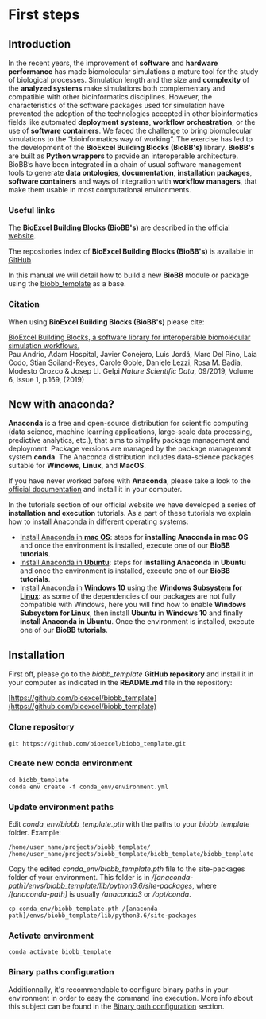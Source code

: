 # First steps

## Introduction

In the recent years, the improvement of **software** and **hardware performance** has made biomolecular simulations a mature tool for the study of biological processes. Simulation length and the size and **complexity** of the **analyzed systems** make simulations both complementary and compatible with other bioinformatics disciplines. However, the characteristics of the software packages used for simulation have prevented the adoption of the technologies accepted in other bioinformatics fields like automated **deployment systems**, **workflow orchestration**, or the use of **software containers**. We faced the challenge to bring biomolecular simulations to the “bioinformatics way of working”. The exercise has led to the development of the **BioExcel Building Blocks (BioBB's)** library. **BioBB's** are built as **Python wrappers** to provide an interoperable architecture. BioBB’s have been integrated in a chain of usual software management tools to generate **data ontologies**, **documentation**, **installation packages**, **software containers** and ways of integration with **workflow managers**, that make them usable in most computational environments.

### Useful links

The **BioExcel Building Blocks (BioBB's)** are described in the [official website](http://mmb.irbbarcelona.org/biobb/).

The repositories index of **BioExcel Building Blocks (BioBB's)** is available in [GitHub](https://github.com/bioexcel/biobb)

In this manual we will detail how to build a new **BioBB** module or package using the [biobb_template](https://github.com/bioexcel/biobb_template) as a base.

### Citation

When using **BioExcel Building Blocks (BioBB's)** please cite:

[BioExcel Building Blocks, a software library for interoperable biomolecular simulation workflows.](https://www.nature.com/articles/s41597-019-0177-4)<br>
Pau Andrio, Adam Hospital, Javier Conejero, Luis Jordá, Marc Del Pino, Laia Codo, Stian Soiland-Reyes, Carole Goble, Daniele Lezzi, Rosa M. Badia, Modesto Orozco & Josep Ll. Gelpi  *Nature Scientific Data*, 09/2019, Volume 6, Issue 1, p.169, (2019)

## New with anaconda?

**Anaconda** is a free and open-source distribution for scientific computing (data science, machine learning applications, large-scale data processing, predictive analytics, etc.), that aims to simplify package management and deployment. Package versions are managed by the package management system **conda**. The Anaconda distribution includes data-science packages suitable for **Windows**, **Linux**, and **MacOS**.

If you have never worked before with **Anaconda**, please take a look to the [official documentation](https://docs.anaconda.com/anaconda/install/) and install it in your computer.

In the tutorials section of our official website we have developed a series of **installation and execution** tutorials. As a part of these tutorials we explain how to install Anaconda in different operating systems:

* [Install Anaconda in **mac OS**](https://mmb.irbbarcelona.org/biobb/availability/tutorials/macos): steps for **installing Anaconda in mac OS** and once the environment is installed, execute one of our **BioBB tutorials**.
* [Install Anaconda in **Ubuntu**](https://mmb.irbbarcelona.org/biobb/availability/tutorials/ubuntu): steps for **installing Anaconda in Ubuntu** and once the environment is installed, execute one of our **BioBB tutorials**.
* [Install Anaconda in **Windows 10** using the **Windows Subsystem for Linux**](https://mmb.irbbarcelona.org/biobb/availability/tutorials/windows): as some of the dependencies of our packages are not fully compatible with Windows, here you will find how to enable **Windows Subsystem for Linux**, then install **Ubuntu** in **Windows 10** and finally **install Anaconda in Ubuntu**. Once the environment is installed, execute one of our **BioBB tutorials**.

## Installation

First off, please go to the *biobb_template* **GitHub repository** and install it in your computer as indicated in the **README.md** file in the repository:

[https://github.com/bioexcel/biobb_template](https://github.com/bioexcel/biobb_template)

### Clone repository

```Shell
git https://github.com/bioexcel/biobb_template.git
```

### Create new conda environment

```Shell
cd biobb_template
conda env create -f conda_env/environment.yml
```

### Update environment paths

Edit *conda_env/biobb_template.pth* with the paths to your *biobb_template* folder. Example:

```Shell
/home/user_name/projects/biobb_template/
/home/user_name/projects/biobb_template/biobb_template/biobb_template
```

Copy the edited *conda_env/biobb_template.pth* file to the site-packages folder of your environment. This folder is in */[anaconda-path]/envs/biobb_template/lib/python3.6/site-packages*, where */[anaconda-path]* is usually */anaconda3* or */opt/conda*.

```Shell
cp conda_env/biobb_template.pth /[anaconda-path]/envs/biobb_template/lib/python3.6/site-packages
```

### Activate environment

```Shell
conda activate biobb_template
```

### Binary paths configuration

Additionnally, it's recommendable to configure binary paths in your environment in order to easy the command line execution. More info about this subject can be found in the [Binary path configuration](https://biobb-documentation.readthedocs.io/en/latest/execution.html#binary-path-configuration) section.
